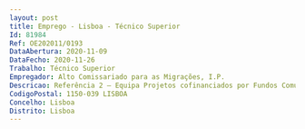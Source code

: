```yaml
--- 
layout: post
title: Emprego - Lisboa - Técnico Superior
Id: 81984
Ref: OE202011/0193
DataAbertura: 2020-11-09
DataFecho: 2020-11-26
Trabalho: Técnico Superior
Empregador: Alto Comissariado para as Migrações, I.P.
Descricao: Referência 2 — Equipa Projetos cofinanciados por Fundos Comunitários Caracterização do Posto de Trabalho  Acompanhamento financeiro de candidaturas cofinanciadasno âmbito da atividade do ACM, I. P., como organismo intermédio com subvenção global doPrograma Operacional Inclusão Social e Emprego (POISE) e como Autoridade Delegada do Fundopara o Asilo, a Migração e a Integração (FAMI)  Análise de pedidos de reembolso e de saldo finalavaliando a elegibilidade das despesas apresentadas e o cumprimento das regras da ContrataçãoPública  Realização de verificações no local, no âmbito da execução física e financeira, e elaboraçãodos respetivos relatórios  Atendimento telefónico a entidades no âmbito destes projetos  Elaboraçãode candidaturas (incluindo orçamentos) no âmbito da atividade do ACM como entidade beneficiáriade projetos cofinanciados pelo Portugal 2020 (POISE, POR Lisboa, POR Algarve, COMPETE) eoutros, bem como pela Comissão Europeia  Preparação e submissão de pedidos de pagamento saldo, respostas a audiências prévias e preparação de documentação para auditorias.Perfil de competências preferenciais Detentor a dos conhecimentos e experiência profissional adequados para o desempenho das atividades inerentes ao posto de trabalho identificado (fator preferencial)  Detentor a dos conhecimentos das plataformas utilizadas no âmbito dos fundos comunitários (fator preferencial, mas não eliminatório) e bom domínio de Excel  Capacidade para concretizar com eficiência os objetivos do serviço e as tarefas que lhe são distribuídas  Proatividade na organização da sua atividade com autonomia e definição de prioridades  Capacidade de comunicação escrita e verbal, dinâmica de equipa e de trabalho em cooperação  Capacidade de resiliência para a pressão e contrariedade.
CodigoPostal: 1150-039 LISBOA
Concelho: Lisboa
Distrito: Lisboa
--- 
```

